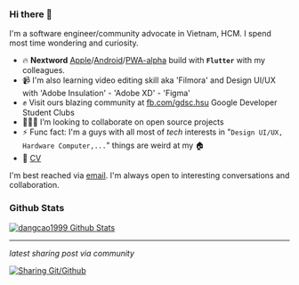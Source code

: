 ### Hi there 👋

I'm a software engineer/community advocate in Vietnam, HCM. I spend most time wondering and curiosity.

- 🔥 **Nextword** [Apple](https://apps.apple.com/vn/app/nextword/id1586762180)/[Android](https://play.google.com/store/apps/details?id=com.nextword.nextword)/[PWA-alpha](http://nextword-me-with-my-friends.web.app) build with **`Flutter`** with my colleagues.
- 📹 I'm also learning video editing skill aka 'Filmora' and Design UI/UX with 'Adobe Insulation' - 'Adobe XD' - 'Figma'
- ✊ Visit ours blazing community at [fb.com/gdsc.hsu](https://www.facebook.com/gdsc.hsu) Google Developer Student Clubs
- 👨🏻‍💻 I’m looking to collaborate on open source projects
- ⚡ Func fact: I'm a guys with all most of *tech* interests in "`Design UI/UX, Hardware Computer,...`" things are weird at my 🏠
- 🔗 [CV](https://www.topcv.vn/xem-cv/VARXBlNbAQoMV1RRUQRdUgMGUlBSXA8OBF0EAw7ccd)
<!-- - 👽 Certifications&honour are located at [here]() -->

<div>
    I'm best reached via <a href="mailto:dangcao3659@gmail.com"/>email</a>. I'm always open to interesting conversations and collaboration.
</div>
 


### Github Stats

[![dangcao1999 Github Stats](https://github-readme-stats.vercel.app/api?username=dangcao1999&count_private=true&theme=default&show_icons=true)](https://github.com/dangcao1999)

----
*latest sharing post via community*

<a href="https://www.facebook.com/gdsc.hsu/posts/135463578794377" target="_blank"><img src="https://scontent.fvca1-3.fna.fbcdn.net/v/t39.30808-6/p180x540/240604844_135460742127994_1974796903384777640_n.jpg?_nc_cat=110&ccb=1-5&_nc_sid=730e14&_nc_ohc=H2wGj8ykjjMAX8sTPpa&_nc_ht=scontent.fvca1-3.fna&oh=fff9f988ead39dfe7e12f8ddef44e7db&oe=61BAB19D" 
alt="Sharing Git/Github"/></a>
